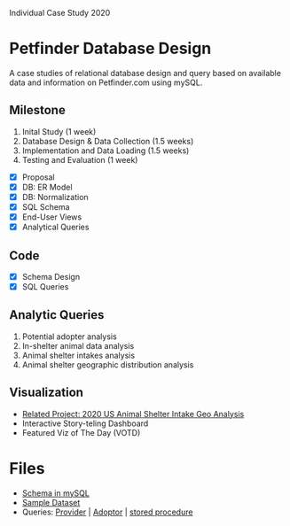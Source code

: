 Individual Case Study 2020
# Petfinder Database Design
A case studies of relational database design and query based on available data and information on Petfinder.com using mySQL.

## Milestone
1. Inital Study (1 week)
2. Database Design & Data Collection (1.5 weeks)
3. Implementation and Data Loading (1.5 weeks)
4. Testing and Evaluation (1 week)
- [x] Proposal
- [x] DB: ER Model
- [x] DB: Normalization 
- [x] SQL Schema
- [x] End-User Views
- [x] Analytical Queries

## Code
- [x] Schema Design
- [x] SQL Queries

## Analytic Queries
1. Potential adopter analysis
2. In-shelter animal data analysis
3. Animal shelter intakes analysis
4. Animal shelter geographic distribution analysis

## Visualization
- [Related Project: 2020 US Animal Shelter Intake Geo Analysis](https://github.com/mavis-wang/US-Animal-Shelter-Intake-Geo-Analysis-2020)
- Interactive Story-teling Dashboard
- Featured Viz of The Day (VOTD)

# Files
- [Schema in mySQL](https://github.com/mavis-wang/Petfinder-Database-Design/blob/main/Petfinder%20DB/Pet_Schema.sql)
- [Sample Dataset](https://github.com/mavis-wang/Petfinder-Database-Design/blob/main/Petfinder%20DB/data)
- Queries: [Provider](https://github.com/mavis-wang/Petfinder-Database-Design/blob/main/Petfinder%20DB/adopter_queries.sql) | 
[Adoptor](https://github.com/mavis-wang/Petfinder-Database-Design/blob/main/Petfinder%20DB/adopter_queries.sql) |
[stored procedure](https://github.com/mavis-wang/Petfinder-Database-Design/blob/main/Petfinder%20DB/stored_procedure.sql)
